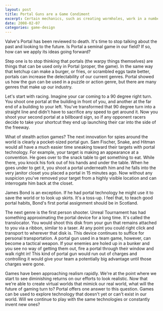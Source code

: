 ```yaml
---
layout: post
title: Portal Guns are a Game Condiment
excerpt: Certain mechanics, such as creating wormholes, work in a number of genres.
date: 2008-02-07
categories: game-design
---
```

Valve's Portal has been reviewed to death. It's time to stop talking about the past and looking to the future. Is Portal a seminal game in our field? If so, how can we apply its ideas going forward?

Step one is to stop thinking that portals (the warpy things themselves) are things that can be used only in Portal (proper, the game). In the same way that ketchup can make a burger, or fries, or scrambled eggs taste better, portals can increase the delectability of our current genres. Portal showed us how the gun can be used in a puzzle or action genre, but there are many genres that make up our industry.

Let's start with racing. Imagine your car coming to a 90 degree right turn. You shoot one portal at the building in front of you, and another at the far end of a building to your left. You've transformed that 90 degree turn into a straight line and didn't have to sacrifice any speed to get around it. Now you shoot your second portal at a billboard sign, so if any opponent racers decide to take your shortcut they end up launching their car into the side of the freeway.

What of stealth action games? The next innovation for spies around the world is clearly a pocket-sized portal gun. Sam Fischer, Snake, and Hitman would all have a much easier time sneaking toward their targets with portal technology. For example, your target is making an appearance at a convention. He goes over to the snack table to get something to eat. While there, you knock his fork out of his hands and under the table. When he goes under to get it, you shoot a portal underneath him and he falls into the very janitor closet you placed a portal in 15 minutes ago. Now without any suspicion you've removed your target from a highly visible location and can interrogate him back at the closet.

James Bond is an exception. If he had portal technology he might use it to save the world or to look up skirts. It's a toss-up. I feel that, to teach good portal habits, Bond's first portal assignment should be in Scotland.

The next genre is the first person shooter. Unreal Tournament has had something approximating the portal device for a long time. It's called the translocator. You would shoot this disk from your gun that remains attached to you via a ribbon, similar to a taser. At any point you could right click and transport to wherever that disk is. This device continues to suffice for personal transportation. A portal gun used in a team game, however, can become a tactical weapon. If your enemies are holed up in a bunker and you see no way of getting them out, fire a portal through their window and walk right in! This kind of portal gun would run out of charges and controlling it would give your team a potentially big advantage until those charges were gone.

Games have been approaching realism rapidly. We're at the point where we start to see diminishing returns on our efforts to look realistic. Now that we're able to create virtual worlds that mimick our real world, what will the future of gaming turn to? Portal offers one answer to this question. Games can be used to explore technology that doesn't yet or can't exist in our world. Will we continue to play with the same technologies or constantly invent new ones?
